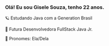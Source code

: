 ### Olá! Eu sou Gisele Souza, tenho 22 anos.



🪐 Estudando Java com a Generation Brasil

🌱 Futura Desenvolvedora FullStack Java Jr.

🎈 Pronomes: Ela/Dela




